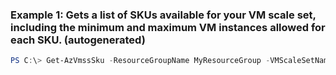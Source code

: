 ### Example 1: Gets a list of SKUs available for your VM scale set, including the minimum and maximum VM instances allowed for each SKU. (autogenerated)
```powershell
PS C:\> Get-AzVmssSku -ResourceGroupName MyResourceGroup -VMScaleSetName ContosoVMSS
```


